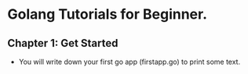 # Golang Tutorials for Beginner.

## Chapter 1: Get Started ##
- You will write down your first go app (firstapp.go) to print some text.
